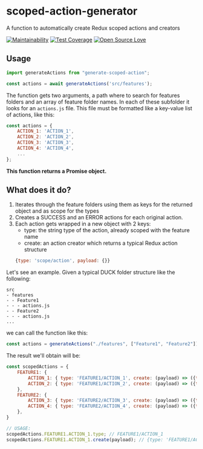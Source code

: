 # scoped-action-generator
A function to automatically create Redux scoped actions and creators

[![Maintainability](https://api.codeclimate.com/v1/badges/40c271cc6c2d37d8f72d/maintainability)](https://codeclimate.com/github/dariorinaldi/scoped-action-generator/maintainability)
[![Test Coverage](https://api.codeclimate.com/v1/badges/40c271cc6c2d37d8f72d/test_coverage)](https://codeclimate.com/github/dariorinaldi/scoped-action-generator/test_coverage)
[![Open Source Love](https://badges.frapsoft.com/os/mit/mit.svg?v=102)](https://github.com/ellerbrock/open-source-badge/)

<!-- ## Installation

**npm:**
`npm i -s scoped-action-generator`

**yarn:**
`yarn add scoped-action-generator`

**unpkg:**
`https://unpkg.com/scoped-action-generator` -->

## Usage

```javascript
import generateActions from "generate-scoped-action";

const actions = await generateActions('src/features');

```

The function gets two arguments, a path where to search for features folders and an array of feature folder names.
In each of these subfolder it looks for an `actions.js` file.
This file must be formatted like a key-value list of actions, like this:

```javascript
const actions = {
    ACTION_1: 'ACTION_1',
    ACTION_2: 'ACTION_2',
    ACTION_3: 'ACTION_3',
    ACTION_4: 'ACTION_4',
    ...
};
```
**This function returns a Promise object.**

## What does it do?
1. Iterates through the feature folders using them as keys for the returned object and as scope for the types
2. Creates a SUCCESS and an ERROR actions for each original action.
3. Each action gets wrapped in a new object with 2 keys: 
    - type: the string type of the action, already scoped with the feature name
    - create: an action creator which returns a typical Redux action structure
    ```javascript
    {type: 'scope/action', payload: {}}
    ```



Let's see an example. 
Given a typical DUCK folder structure like the following:

```
src
- features
- - Feature1
- - - actions.js
- - Feature2
- - - actions.js
...
```
we can call the function like this:

```javascript
const actions = generateActions("./features", ["Feature1", "Feature2"]);
```
The result we'll obtain will be:

```javascript
const scopedActions = {
    FEATURE1: { 
        ACTION_1: { type: 'FEATURE1/ACTION_1', create: (payload) => ({type: 'FEATURE1/ACTION_1', payload })},
        ACTION_2: { type: 'FEATURE1/ACTION_2', create: (payload) => ({type: 'FEATURE1/ACTION_2', payload })},
    },
    FEATURE2: { 
        ACTION_3: { type: 'FEATURE2/ACTION_3', create: (payload) => ({type: 'FEATURE2/ACTION_3', payload })},
        ACTION_4: { type: 'FEATURE2/ACTION_4', create: (payload) => ({type: 'FEATURE2/ACTION_4', payload })},
    },
}

// USAGE:
scopedActions.FEATURE1.ACTION_1.type; // FEATURE1/ACTION_1
scopedActions.FEATURE1.ACTION_1.create(payload); // {type: 'FEATURE1/ACTION_1', payload }

```

